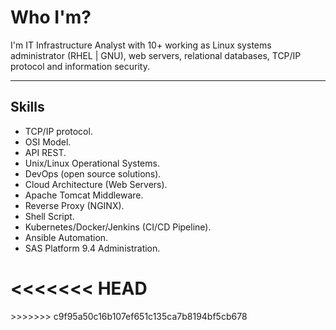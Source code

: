 # Who I'm?

<p> I'm IT Infrastructure Analyst with 10+ working as Linux systems administrator (RHEL | GNU), web servers, relational databases, TCP/IP protocol and information security.</p>

***
## Skills

<ul>
<li> TCP/IP protocol. </li>
<li> OSI Model. </li>
<li>  API REST. </li>
<li> Unix/Linux Operational Systems. </li>
<li>  DevOps (open source solutions). </li>
<li>  Cloud Architecture (Web Servers). </li>
<li> Apache Tomcat Middleware. </li>
<li> Reverse Proxy (NGINX). </li>
<li> Shell Script. </li>
<li>  Kubernetes/Docker/Jenkins (CI/CD Pipeline). </li>
<li>  Ansible Automation. </li>
<li> SAS Platform 9.4 Administration. </li>
</ul>

<<<<<<< HEAD
=======
</ul>
>>>>>>> c9f95a50c16b107ef651c135ca7b8194bf5cb678
